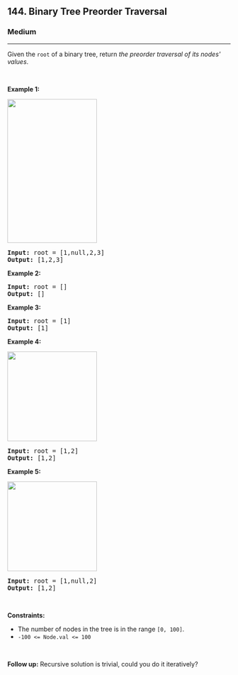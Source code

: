 <h2>144. Binary Tree Preorder Traversal</h2><h3>Medium</h3><hr><div data-read-aloud-multi-block="true"><p data-speechify-sentence="">Given the <code>root</code> of a binary tree, return <em>the preorder traversal of its nodes' values</em>.</p>

<p>&nbsp;</p>
<p data-speechify-sentence=""><strong>Example 1:</strong></p>
<img alt="" src="https://assets.leetcode.com/uploads/2020/09/15/inorder_1.jpg" style="width: 202px; height: 324px;">
<pre data-speechify-sentence=""><strong>Input:</strong> root = [1,null,2,3]
<strong>Output:</strong> [1,2,3]
</pre>

<p data-speechify-sentence=""><strong>Example 2:</strong></p>

<pre data-speechify-sentence=""><strong>Input:</strong> root = []
<strong>Output:</strong> []
</pre>

<p data-speechify-sentence=""><strong>Example 3:</strong></p>

<pre data-speechify-sentence=""><strong>Input:</strong> root = [1]
<strong>Output:</strong> [1]
</pre>

<p data-speechify-sentence=""><strong>Example 4:</strong></p>
<img alt="" src="https://assets.leetcode.com/uploads/2020/09/15/inorder_5.jpg" style="width: 202px; height: 202px;">
<pre data-speechify-sentence=""><strong>Input:</strong> root = [1,2]
<strong>Output:</strong> [1,2]
</pre>

<p data-speechify-sentence=""><strong>Example 5:</strong></p>
<img alt="" src="https://assets.leetcode.com/uploads/2020/09/15/inorder_4.jpg" style="width: 202px; height: 202px;">
<pre data-speechify-sentence=""><strong>Input:</strong> root = [1,null,2]
<strong>Output:</strong> [1,2]
</pre>

<p>&nbsp;</p>
<p data-speechify-sentence=""><strong>Constraints:</strong></p>

<ul data-read-aloud-multi-block="true">
	<li data-speechify-sentence="">The number of nodes in the tree is in the range <code>[0, 100]</code>.</li>
	<li data-speechify-sentence=""><code>-100 &lt;= Node.val &lt;= 100</code></li>
</ul>

<p>&nbsp;</p>
<p data-speechify-sentence=""><strong>Follow up:</strong> Recursive solution is trivial, could you do it iteratively?</p>
</div>